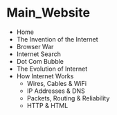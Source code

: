 # Main_Website

* Home
* The Invention of the Internet
* Browser War
* Internet Search
* Dot Com Bubble
* The Evolution of Internet
* How Internet Works
  * Wires, Cables & WiFi
  * IP Addresses & DNS
  * Packets, Routing & Reliability
  * HTTP & HTML
